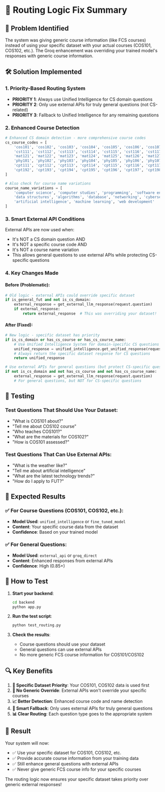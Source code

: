# 🔧 Routing Logic Fix Summary

## 🎯 Problem Identified
The system was giving generic course information (like FCS courses) instead of using your specific dataset with your actual courses (COS101, COS102, etc.). The Groq enhancement was overriding your trained model's responses with generic course information.

## 🛠️ Solution Implemented

### 1. **Priority-Based Routing System**
- **PRIORITY 1**: Always use Unified Intelligence for CS domain questions
- **PRIORITY 2**: Only use external APIs for truly general questions (not CS-related)
- **PRIORITY 3**: Fallback to Unified Intelligence for any remaining questions

### 2. **Enhanced Course Detection**
```python
# Enhanced CS domain detection - more comprehensive course codes
cs_course_codes = [
    'cos101', 'cos102', 'cos103', 'cos104', 'cos105', 'cos106', 'cos107', 'cos108', 'cos109', 'cos110',
    'cst111', 'cst112', 'cst113', 'cst114', 'cst115', 'cst116', 'cst117', 'cst118', 'cst119', 'cst120',
    'mat121', 'mat122', 'mat123', 'mat124', 'mat125', 'mat126', 'mat127', 'mat128', 'mat129', 'mat130',
    'phy101', 'phy102', 'phy103', 'phy104', 'phy105', 'phy106', 'phy107', 'phy108', 'phy109', 'phy110',
    'cpt111', 'cpt112', 'cpt113', 'cpt114', 'cpt115', 'cpt116', 'cpt117', 'cpt118', 'cpt119', 'cpt120',
    'cpt192', 'cpt193', 'cpt194', 'cpt195', 'cpt196', 'cpt197', 'cpt198', 'cpt199', 'cpt200'
]

# Also check for course name variations
course_name_variations = [
    'computer science', 'computer studies', 'programming', 'software engineering',
    'data structures', 'algorithms', 'database', 'networking', 'cybersecurity',
    'artificial intelligence', 'machine learning', 'web development'
]
```

### 3. **Smart External API Conditions**
External APIs are now used when:
- It's NOT a CS domain question AND
- It's NOT a specific course code AND
- It's NOT a course name variation
- This allows general questions to use external APIs while protecting CS-specific questions

### 4. **Key Changes Made**

#### Before (Problematic):
```python
# Old logic - external APIs could override specific dataset
if is_general_fut and not is_cs_domain:
    external_response = get_external_llm_response(request.question)
    if external_response:
        return external_response  # This was overriding your dataset!
```

#### After (Fixed):
```python
# New logic - specific dataset has priority
if is_cs_domain or has_cs_course or has_cs_course_name:
    # Use Unified Intelligence System for domain-specific CS questions
    unified_response = unified_intelligence.get_unified_response(request.question, request.context or "")
    # Always return the specific dataset response for CS questions
    return unified_response

# Use external APIs for general questions (but protect CS-specific questions)
if not is_cs_domain and not has_cs_course and not has_cs_course_name:
    external_response = get_external_llm_response(request.question)
    # For general questions, but NOT for CS-specific questions
```

## 🧪 Testing

### Test Questions That Should Use Your Dataset:
- "What is COS101 about?"
- "Tell me about COS102 course"
- "Who teaches COS101?"
- "What are the materials for COS102?"
- "How is COS101 assessed?"

### Test Questions That Can Use External APIs:
- "What is the weather like?"
- "Tell me about artificial intelligence"
- "What are the latest technology trends?"
- "How do I apply to FUT?"

## 🎯 Expected Results

### ✅ For Course Questions (COS101, COS102, etc.):
- **Model Used**: `unified_intelligence` or `fine_tuned_model`
- **Content**: Your specific course data from the dataset
- **Confidence**: Based on your trained model

### ✅ For General Questions:
- **Model Used**: `external_api` or `groq_direct`
- **Content**: Enhanced responses from external APIs
- **Confidence**: High (0.85+)

## 🚀 How to Test

1. **Start your backend**:
   ```bash
   cd backend
   python app.py
   ```

2. **Run the test script**:
   ```bash
   python test_routing.py
   ```

3. **Check the results**:
   - Course questions should use your dataset
   - General questions can use external APIs
   - No more generic FCS course information for COS101/COS102

## 🔍 Key Benefits

1. **🎯 Specific Dataset Priority**: Your COS101, COS102 data is used first
2. **🚫 No Generic Override**: External APIs won't override your specific courses
3. **📈 Better Detection**: Enhanced course code and name detection
4. **🔄 Smart Fallback**: Only uses external APIs for truly general questions
5. **📊 Clear Routing**: Each question type goes to the appropriate system

## 🎉 Result

Your system will now:
- ✅ Use your specific dataset for COS101, COS102, etc.
- ✅ Provide accurate course information from your training data
- ✅ Still enhance general questions with external APIs
- ✅ Never give generic FCS course info for your specific courses

The routing logic now ensures your specific dataset takes priority over generic external responses!
